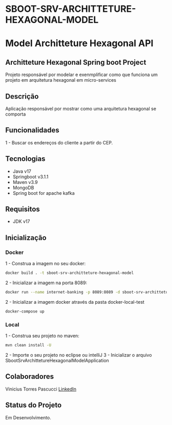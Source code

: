 <h1>SBOOT-SRV-ARCHITTETURE-HEXAGONAL-MODEL</h1>

# Model Architteture Hexagonal API

## Architteture Hexagonal Spring boot Project
Projeto responsável por modelar e exenmplificar como que funciona um projeto em arquitetura hexagonal em micro-services

## Descrição
Aplicação responsável por mostrar como uma arquitetura hexagonal se comporta

## Funcionalidades
1 - Buscar os endereços do cliente a partir do CEP.

## Tecnologias
- Java v17
- Springboot v3.1.1
- Maven v3.9
- MongoDB
- Spring boot for apache kafka

## Requisitos
- JDK v17
## Inicialização
### Docker
1 - Construa a imagem no seu docker:
```bash
docker build . -t sboot-srv-architteture-hexagonal-model
```
2 - Inicializar a imagem na porta 8089:
```bash
docker run --name internet-banking -p 8089:8089 -d sboot-srv-architteture-hexagonal-model
```
2 - Inicializar a imagem docker através da pasta docker-local-test
```bash
docker-compose up
```
### Local
1 - Construa seu projeto no maven:
```bash
mvn clean install -U
```
2 - Importe o seu projeto no eclipse ou intelliJ
3 - Inicializar o arquivo SbootSrvArchittetureHexagonalModelApplication

## Colaboradores
Vinicius Torres Pascucci <a href="https://github.com/viniciuspascucci1993" target="_blank">LinkedIn</a>

## Status do Projeto
Em Desenvolvimento.